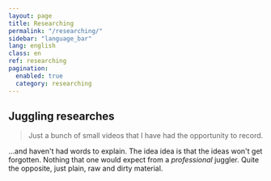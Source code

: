 ```yaml
---
layout: page
title: Researching
permalink: "/researching/"
sidebar: "language_bar"
lang: english
class: en
ref: researching
pagination:
  enabled: true
  category: researching
--- 
```


## Juggling researches

> Just a bunch of small videos that I have had the opportunity to record.

...and haven't had words to explain. The idea idea is that the ideas won't get forgotten. Nothing that one would expect from a _professional_ juggler. Quite the opposite, just plain, raw and dirty material.

 
